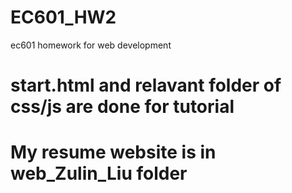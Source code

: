 # EC601_HW2
ec601 homework for web development

# start.html and relavant folder of css/js are done for tutorial

# My resume website is in web_Zulin_Liu folder
